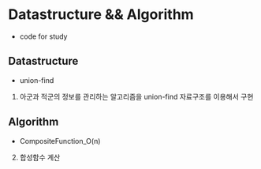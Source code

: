 # Datastructure && Algorithm
* code for study

## Datastructure
* union-find
1. 아군과 적군의 정보를 관리하는 알고리즘을 union-find 자료구조를 이용해서 구현

## Algorithm
* CompositeFunction_O(n)
2. 합성함수 계산 
